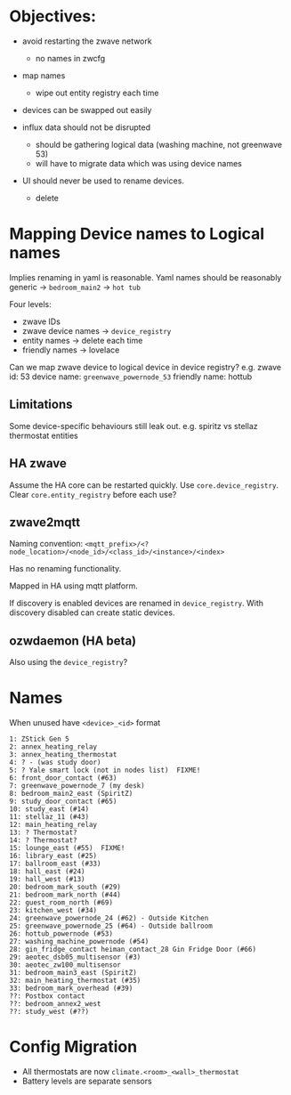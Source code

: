 # Objectives:
 * avoid restarting the zwave network
   - no names in zwcfg

 * map names
   - wipe out entity registry each time

 * devices can be swapped out easily

 * influx data should not be disrupted
   - should be gathering logical data (washing machine, not greenwave 53)
   - will have to migrate data which was using device names

 * UI should never be used to rename devices.
   - delete 

# Mapping Device names to Logical names

Implies renaming in yaml is reasonable.
Yaml names should be reasonably generic
 -> `bedroom_main2`
 -> `hot tub`

Four levels:
 * zwave IDs
 * zwave device names -> `device_registry`
 * entity names -> delete each time
 * friendly names -> lovelace

Can we map zwave device to logical device in device registry?
e.g.
zwave id: 53
device name: `greenwave_powernode_53`
friendly name: hottub

## Limitations
Some device-specific behaviours still leak out.
e.g. spiritz vs stellaz thermostat entities


## HA zwave
Assume the HA core can be restarted quickly.
Use `core.device_registry`.
Clear `core.entity_registry` before each use?


## zwave2mqtt
Naming convention: `<mqtt_prefix>/<?node_location>/<node_id>/<class_id>/<instance>/<index>`

Has no renaming functionality.

Mapped in HA using mqtt platform.

If discovery is enabled devices are renamed in `device_registry`.
With discovery disabled can create static devices.


## ozwdaemon (HA beta)

Also using the `device_registry`?


# Names

When unused have `<device>_<id>` format

```
1: ZStick Gen 5
2: annex_heating_relay
3: annex_heating_thermostat
4: ? - (was study door)
5: ? Yale smart lock (not in nodes list)  FIXME!
6: front_door_contact (#63)
7: greenwave_powernode_7 (my desk)
8: bedroom_main2_east (SpiritZ)
9: study_door_contact (#65)
10: study_east (#14)
11: stellaz_11 (#43)
12: main_heating_relay
13: ? Thermostat?
14: ? Thermostat?
15: lounge_east (#55)  FIXME!
16: library_east (#25)
17: ballroom_east (#33)
18: hall_east (#24)
19: hall_west (#13)
20: bedroom_mark_south (#29)
21: bedroom_mark_north (#44)
22: guest_room_north (#69)
23: kitchen_west (#34)
24: greenwave_powernode_24 (#62) - Outside Kitchen
25: greenwave_powernode_25 (#64) - Outside ballroom
26: hottub_powernode (#53)
27: washing_machine_powernode (#54)
28: gin_fridge_contact heiman_contact_28 Gin Fridge Door (#66)
29: aeotec_dsb05_multisensor (#3)
30: aeotec_zw100_multisensor
31: bedroom_main3_east (SpiritZ)
32: main_heating_thermostat (#35)
33: bedroom_mark_overhead (#39)
??: Postbox contact
??: bedroom_annex2_west
??: study_west (#??)
```

# Config Migration
* All thermostats are now `climate.<room>_<wall>_thermostat`
* Battery levels are separate sensors
